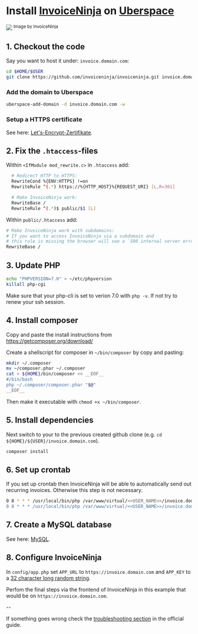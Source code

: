 # Install [InvoiceNinja](https://app.invoiceninja.com/invoice_now?rc=GCYXTIBU) on [Uberspace](https://uberspace.de/)

![](https://www.invoiceninja.com/wp-content/themes/invoice-ninja/images/laptop.jpg)
<sup>Image by InvoiceNinja</sup>

## 1. Checkout the code

Say you want to host it under: `invoice.domain.com`:

```sh
cd $HOME/$USER
git clone https://github.com/invoiceninja/invoiceninja.git invoice.domain.com
```

### Add the domain to Uberspace

```sh
uberspace-add-domain -d invoice.domain.com -w
```

### Setup a HTTPS certificate

See here: [Let's-Encrypt-Zertifikate](https://wiki.uberspace.de/webserver:https?s[]=encrypt#let_s-encrypt-zertifikate).


## 2. Fix the `.htaccess`-files

Within `<IfModule mod_rewrite.c>` in `.htaccess` add:

```sh
  # Redirect HTTP to HTTPS:
  RewriteCond %{ENV:HTTPS} !=on
  RewriteRule ^(.*) https://%{HTTP_HOST}%{REQUEST_URI} [L,R=301]

  # Make InvoiceNinja work:
  RewriteBase /
  RewriteRule ^(.*)$ public/$1 [L]
```

Within `public/.htaccess` add:
```sh
# Make InvoiceNinja work with subdomains:
# If you want to access InvoiceNinja via a subdomain and
# this rule is missing the browser will see a `500 internal server error`.
RewriteBase /
```

## 3. Update PHP

```sh
echo "PHPVERSION=7.0" > ~/etc/phpversion
killall php-cgi
```

Make sure that your php-cli is set to verion 7.0 with `php -v`.
If not try to renew your ssh session.


## 4. Install composer

Copy and paste the install instructions from https://getcomposer.org/download/

Create a shellscript for composer in `~/bin/composer` by copy and pasting:

```sh
mkdir ~/.composer
mv ~/composer.phar ~/.composer
cat > ${HOME}/bin/composer << __EOF__
#/bin/bash
php ~/.composer/composer.phar "$@"
__EOF__
```

Then make it executable with `chmod +x ~/bin/composer`.


## 5. Install dependencies

Next switch to your to the previous created github clone (e.g. `cd ${HOME}/${USER}/invoice.domain.com`).
```sh
composer install
```

## 6. Set up crontab

If you set up crontab then InvoiceNinja will be able to automatically send out recurring invoices. Otherwise this step is not necessary.

```sh
0 8 * * * /usr/local/bin/php /var/www/virtual/<<USER_NAME>>/invoice.domain.com/artisan ninja:send-invoices
0 8 * * * /usr/local/bin/php /var/www/virtual/<<USER_NAME>>/invoice.domain.com/artisan ninja:send-reminders
```


## 7. Create a MySQL database

See here: [MySQL](https://wiki.uberspace.de/database:mysql?s[]=mysql).


## 8. Configure InvoiceNinja

In `config/app.php` set `APP_URL` to `https://invoice.domain.com` and `APP_KEY` to a [32 character long random string](https://www.random.org/strings/?num=2&len=16&digits=on&upperalpha=on&loweralpha=on&unique=on&format=html&rnd=new).

Perfom the final steps via the frontend of InvoiceNinja in this example that would be on `https://invoice.domain.com`.

--

If something goes wrong check the [troubleshooting section](https://www.invoiceninja.com/self-host/) in the official guide.
